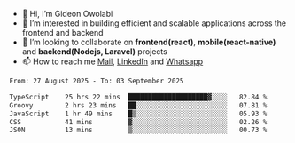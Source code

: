 - 👋 Hi, I’m Gideon Owolabi
- 👀 I’m interested in building efficient and scalable applications across the frontend and backend
- 💞️ I’m looking to collaborate on <b>frontend(react)</b>, <b>mobile(react-native)</b> and <b>backend(Nodejs, Laravel)</b> projects
- 📫 How to reach me <a href="mailto:gideoniyin2021@gmail.com">Mail</a>, <a href="https://www.linkedin.com/in/gideon-owolabi-9b667a232/">LinkedIn</a> and <a href="https://wa.me/2348055377085">Whatsapp</a>

<!---
gude1/gude1 is a ✨ special ✨ repository because its `README.md` (this file) appears on your GitHub profile.
You can click the Preview link to take a look at your changes.
--->

<!--START_SECTION:waka-->

```txt
From: 27 August 2025 - To: 03 September 2025

TypeScript    25 hrs 22 mins  ████████████████████▓░░░░   82.84 %
Groovy        2 hrs 23 mins   ██░░░░░░░░░░░░░░░░░░░░░░░   07.81 %
JavaScript    1 hr 49 mins    █▒░░░░░░░░░░░░░░░░░░░░░░░   05.93 %
CSS           41 mins         ▓░░░░░░░░░░░░░░░░░░░░░░░░   02.26 %
JSON          13 mins         ▒░░░░░░░░░░░░░░░░░░░░░░░░   00.73 %
```

<!--END_SECTION:waka-->
